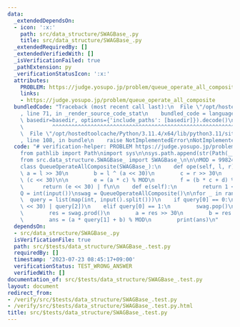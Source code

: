 ```yaml
---
data:
  _extendedDependsOn:
  - icon: ':x:'
    path: src/data_structure/SWAGBase_.py
    title: src/data_structure/SWAGBase_.py
  _extendedRequiredBy: []
  _extendedVerifiedWith: []
  _isVerificationFailed: true
  _pathExtension: py
  _verificationStatusIcon: ':x:'
  attributes:
    PROBLEM: https://judge.yosupo.jp/problem/queue_operate_all_composite
    links:
    - https://judge.yosupo.jp/problem/queue_operate_all_composite
  bundledCode: "Traceback (most recent call last):\n  File \"/opt/hostedtoolcache/Python/3.11.4/x64/lib/python3.11/site-packages/onlinejudge_verify/documentation/build.py\"\
    , line 71, in _render_source_code_stat\n    bundled_code = language.bundle(stat.path,\
    \ basedir=basedir, options={'include_paths': [basedir]}).decode()\n          \
    \         ^^^^^^^^^^^^^^^^^^^^^^^^^^^^^^^^^^^^^^^^^^^^^^^^^^^^^^^^^^^^^^^^^^^^^^^^^^^^^^^^^\n\
    \  File \"/opt/hostedtoolcache/Python/3.11.4/x64/lib/python3.11/site-packages/onlinejudge_verify/languages/python.py\"\
    , line 108, in bundle\n    raise NotImplementedError\nNotImplementedError\n"
  code: "# verification-helper: PROBLEM https://judge.yosupo.jp/problem/queue_operate_all_composite\n\
    from pathlib import Path\nimport sys\n\nsys.path.append(str(Path(__file__).resolve().parent.parent.parent.parent))\n\
    from src.data_structure.SWAGBase_ import SWAGBase_\n\n\nMOD = 998244353\n\n\n\
    class QueueOperateAllComposite(SWAGBase_):\n    def ope(self, l, r):\n       \
    \ a = l >> 30\n        b = l ^ (a << 30)\n        c = r >> 30\n        d = r ^\
    \ (c << 30)\n\n        e = (a * c) % MOD\n        f = (b * c + d) % MOD\n\n  \
    \      return (e << 30) | f\n\n    def e(self):\n        return 1 << 30\n\n\n\
    Q = int(input())\nswag = QueueOperateAllComposite()\n\nfor _ in range(Q):\n  \
    \  query = list(map(int, input().split()))\n    if query[0] == 0:\n        swag.push((query[1]\
    \ << 30) | query[2])\n    elif query[0] == 1:\n        swag.pop()\n    else:\n\
    \        res = swag.prod()\n        a = res >> 30\n        b = res ^ (a << 30)\n\
    \        ans = (a * query[1] + b) % MOD\n        print(ans)\n"
  dependsOn:
  - src/data_structure/SWAGBase_.py
  isVerificationFile: true
  path: src/$tests/data_structure/SWAGBase_.test.py
  requiredBy: []
  timestamp: '2023-07-23 08:45:17+09:00'
  verificationStatus: TEST_WRONG_ANSWER
  verifiedWith: []
documentation_of: src/$tests/data_structure/SWAGBase_.test.py
layout: document
redirect_from:
- /verify/src/$tests/data_structure/SWAGBase_.test.py
- /verify/src/$tests/data_structure/SWAGBase_.test.py.html
title: src/$tests/data_structure/SWAGBase_.test.py
---
```


